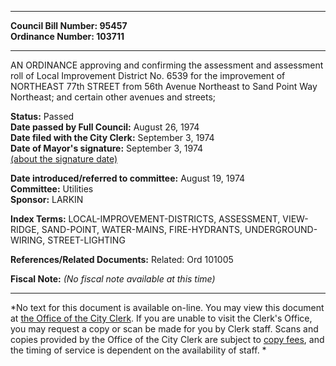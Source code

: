 * * * * *  
  
**Council Bill Number: [](#h0)[](#h2)95457**   
**Ordinance Number: 103711**  
  
* * * * *  
  
AN ORDINANCE approving and confirming the assessment and assessment roll of Local Improvement District No. 6539 for the improvement of NORTHEAST 77th STREET from 56th Avenue Northeast to Sand Point Way Northeast; and certain other avenues and streets;  
  
**Status:** Passed   
**Date passed by Full Council:** August 26, 1974   
**Date filed with the City Clerk:** September 3, 1974   
**Date of Mayor's signature:** September 3, 1974   
[(about the signature date)](/~public/approvaldate.htm)   
  
  
**Date introduced/referred to committee:** August 19, 1974   
**Committee:** Utilities   
**Sponsor:** LARKIN   
  
**Index Terms:** LOCAL-IMPROVEMENT-DISTRICTS, ASSESSMENT, VIEW-RIDGE, SAND-POINT, WATER-MAINS, FIRE-HYDRANTS, UNDERGROUND-WIRING, STREET-LIGHTING  
  
**References/Related Documents:** Related: Ord 101005  
  
**Fiscal Note:** *(No fiscal note available at this time)*  
  
* * * * *  
  
*No text for this document is available on-line. You may view this document at [the Office of the City Clerk](http://www.seattle.gov/leg/clerk/contactUs.htm). If you are unable to visit the Clerk's Office, you may request a copy or scan be made for you by Clerk staff. Scans and copies provided by the Office of the City Clerk are subject to [copy fees](http://clerk.seattle.gov/~public/clerkfees.htm), and the timing of service is dependent on the availability of staff. *  
  
  
